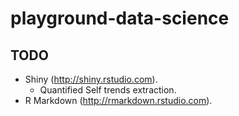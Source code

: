 # playground-data-science

## TODO

- Shiny (http://shiny.rstudio.com).
  - Quantified Self trends extraction.
- R Markdown (http://rmarkdown.rstudio.com).